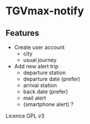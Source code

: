 # TGVmax-notify

## Features
- Create user account
  - city
  - usual journey
- Add new alert trip
  - departure station
  - departure date (prefer)
  - arrival station
  - back date (prefer)
  - mail alert
  - (smartphone alert) ?


Licence GPL v3
